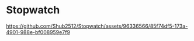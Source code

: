 # Stopwatch





https://github.com/Shub2512/Stopwatch/assets/96336566/85f74df5-173a-4901-988e-bf008959e7f9

